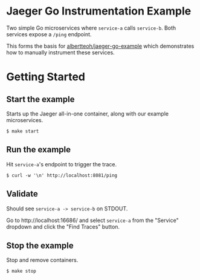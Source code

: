 # Jaeger Go Instrumentation Example
Two simple Go microservices where `service-a` calls `service-b`. Both services expose a `/ping` endpoint.

This forms the basis for [albertteoh/jaeger-go-example](https://github.com/albertteoh/jaeger-go-example)
which demonstrates how to manually instrument these services.

# Getting Started

## Start the example

Starts up the Jaeger all-in-one container, along with our example microservices.
```
$ make start
```

## Run the example

Hit `service-a`'s endpoint to trigger the trace.
```
$ curl -w '\n' http://localhost:8081/ping
```

## Validate

Should see `service-a -> service-b` on STDOUT.

Go to http://localhost:16686/ and select `service-a` from the "Service" dropdown and click the "Find Traces" button.

## Stop the example

Stop and remove containers.

```
$ make stop
```
